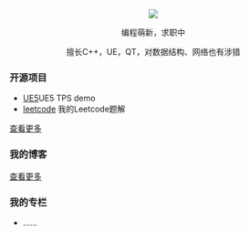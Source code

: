 <p align="center">
  <img src="https://github-readme-stats.vercel.app/api?username=xindoo&show_icons=true&theme=graywhite"/>
</p>

<p align="center"> 编程萌新，求职中</p>  
<p align="center"> 擅长C++，UE，QT，对数据结构、网络也有涉猎</p>  

### 开源项目  
- [UE5](http://www.xiezhengzheng.top/index.php/category/portfolio/)UE5 TPS demo	
- [leetcode](https://github.com/Xie2333/leetcode-C-) 我的Leetcode题解   
   
[查看更多](https://github.com/Xie2333/)	 

	
</td>
<td valign="top" width="33%">

### 我的博客

[查看更多](https://www.xiezhengzheng.top/)

</td>
<td valign="top" width="33%">

### 我的专栏  

- ……

	
</td>
</tr></table>
